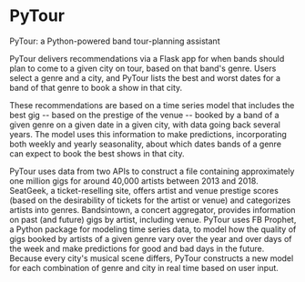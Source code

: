 # PyTour
PyTour: a Python-powered band tour-planning assistant

PyTour delivers recommendations via a Flask app for when bands should plan to come to a given city on tour, based on that band's genre. Users select a genre and a city, and PyTour lists the best and worst dates for a band of that genre to book a show in that city.

These recommendations are based on a time series model that includes the best gig -- based on the prestige of the venue -- booked by a band of a given genre on a given date in a given city, with data going back several years. The model uses this information to make predictions, incorporating both weekly and yearly seasonality, about which dates bands of a genre can expect to book the best shows in that city.

PyTour uses data from two APIs to construct a file containing approximately one million gigs for around 40,000 artists between 2013 and 2018. SeatGeek, a ticket-reselling site, offers artist and venue prestige scores (based on the desirability of tickets for the artist or venue) and categorizes artists into genres. Bandsintown, a concert aggregator, provides information on past (and future) gigs by artist, including venue. PyTour uses FB Prophet, a Python package for modeling time series data, to model how the quality of gigs booked by artists of a given genre vary over the year and over days of the week and make predictions for good and bad days in the future. Because every city's musical scene differs, PyTour constructs a new model for each combination of genre and city in real time based on user input.
